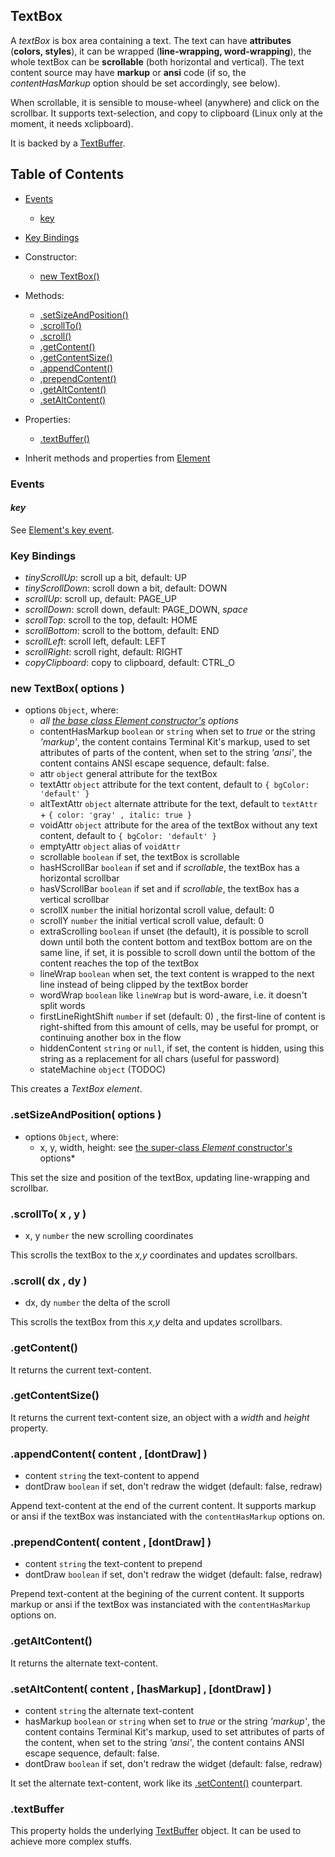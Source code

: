
<a name="top"></a>
<a name="ref.TextBox"></a>
## TextBox

A *textBox* is box area containing a text.
The text can have **attributes** (**colors, styles**), it can be wrapped (**line-wrapping, word-wrapping**), the whole textBox can be **scrollable** 
(both horizontal and vertical).
The text content source may have **markup** or **ansi** code (if so, the *contentHasMarkup* option should be set accordingly, see below).

When scrollable, it is sensible to mouse-wheel (anywhere) and click on the scrollbar.
It supports text-selection, and copy to clipboard (Linux only at the moment, it needs xclipboard).

It is backed by a [TextBuffer](TextBuffer.md#top).



<a name="ref.TextBox.toc"></a>
## Table of Contents

* [Events](#ref.TextBox.event)
	* [key](#ref.TextBox.event.key)

* [Key Bindings](#ref.TextBox.keyBindings)

* Constructor:
	* [new TextBox()](#ref.TextBox.new)

* Methods:
	* [.setSizeAndPosition()](#ref.TextBox.setSizeAndPosition)
	* [.scrollTo()](#ref.TextBox.scrollTo)
	* [.scroll()](#ref.TextBox.scroll)
	* [.getContent()](#ref.TextBox.getContent)
	* [.getContentSize()](#ref.TextBox.getContentSize)
	* [.appendContent()](#ref.TextBox.appendContent)
	* [.prependContent()](#ref.TextBox.prependContent)
	* [.getAltContent()](#ref.TextBox.getAltContent)
	* [.setAltContent()](#ref.TextBox.setAltContent)

* Properties:
	* [.textBuffer()](#ref.TextBox.textBuffer)

* Inherit methods and properties from [Element](Element.md#ref.Element.toc)



<a name="ref.TextBox.event"></a>
### Events

<a name="ref.TextBox.event.key"></a>
#### *key*

See [Element's key event](Element.md#ref.Element.event.key).



<a name="ref.TextBox.keyBindings"></a>
### Key Bindings

* *tinyScrollUp*: scroll up a bit, default: UP
* *tinyScrollDown*: scroll down a bit, default: DOWN
* *scrollUp*: scroll up, default: PAGE_UP
* *scrollDown*: scroll down, default: PAGE_DOWN, *space*
* *scrollTop*: scroll to the top, default: HOME
* *scrollBottom*: scroll to the bottom, default: END
* *scrollLeft*: scroll left, default: LEFT
* *scrollRight*: scroll right, default: RIGHT
* *copyClipboard*: copy to clipboard, default: CTRL_O



<a name="ref.TextBox.new"></a>
### new TextBox( options )

* options `Object`, where:
	* *all [the base class Element constructor's](Element.md#ref.Element.new) options*
	* contentHasMarkup `boolean` or `string` when set to *true* or the string *'markup'*, the content contains Terminal Kit's markup,
	  used to set attributes of parts of the content, when set to the string *'ansi'*, the content contains ANSI escape sequence,
	  default: false.
	* attr `object` general attribute for the textBox
	* textAttr `object` attribute for the text content, default to `{ bgColor: 'default' }`
	* altTextAttr `object` alternate attribute for the text, default to `textAttr` + `{ color: 'gray' , italic: true } `
	* voidAttr `object` attribute for the area of the textBox without any text content, default to `{ bgColor: 'default' }`
	* emptyAttr `object` alias of `voidAttr`
	* scrollable `boolean` if set, the textBox is scrollable
	* hasHScrollBar `boolean` if set and if *scrollable*, the textBox has a horizontal scrollbar
	* hasVScrollBar `boolean` if set and if *scrollable*, the textBox has a vertical scrollbar
	* scrollX `number` the initial horizontal scroll value, default: 0
	* scrollY `number` the initial vertical scroll value, default: 0
	* extraScrolling `boolean` if unset (the default), it is possible to scroll down until both the content bottom and textBox bottom are on the same line,
	  if set, it is possible to scroll down until the bottom of the content reaches the top of the textBox
	* lineWrap `boolean` when set, the text content is wrapped to the next line instead of being clipped by the textBox border
	* wordWrap `boolean` like `lineWrap` but is word-aware, i.e. it doesn't split words
	* firstLineRightShift `number` if set (default: 0) , the first-line of content is right-shifted from this amount of cells, may be useful for prompt,
	  or continuing another box in the flow
	* hiddenContent `string` or `null`, if set, the content is hidden, using this string as a replacement for all chars (useful for password)
	* stateMachine `object` (TODOC)

This creates a *TextBox element*.



<a name="ref.TextBox.setSizeAndPosition"></a>
### .setSizeAndPosition( options )

* options `Object`, where:
	* x, y, width, height: see [the super-class *Element* constructor's](#ref.Element.new) options*

This set the size and position of the textBox, updating line-wrapping and scrollbar.



<a name="ref.TextBox.scrollTo"></a>
### .scrollTo( x , y )

* x, y `number` the new scrolling coordinates

This scrolls the textBox to the *x,y* coordinates and updates scrollbars.




<a name="ref.TextBox.scroll"></a>
### .scroll( dx , dy )

* dx, dy `number` the delta of the scroll

This scrolls the textBox from this *x,y* delta and updates scrollbars.



<a name="ref.TextBox.getContent"></a>
### .getContent()

It returns the current text-content.



<a name="ref.TextBox.getContentSize"></a>
### .getContentSize()

It returns the current text-content size, an object with a *width* and *height* property.



<a name="ref.TextBox.appendContent"></a>
### .appendContent( content , [dontDraw] )

* content `string` the text-content to append
* dontDraw `boolean` if set, don't redraw the widget (default: false, redraw)

Append text-content at the end of the current content. It supports markup or ansi if the textBox was instanciated with the `contentHasMarkup` options on.



<a name="ref.TextBox.prependContent"></a>
### .prependContent( content , [dontDraw] )

* content `string` the text-content to prepend
* dontDraw `boolean` if set, don't redraw the widget (default: false, redraw)

Prepend text-content at the begining of the current content. It supports markup or ansi if the textBox was instanciated with the `contentHasMarkup` options on.



<a name="ref.TextBox.getAltContent"></a>
### .getAltContent()

It returns the alternate text-content.



<a name="ref.TextBox.setAltContent"></a>
### .setAltContent( content , [hasMarkup] , [dontDraw] )

* content `string` the alternate text-content
* hasMarkup `boolean` or `string` when set to *true* or the string *'markup'*, the content contains Terminal Kit's markup,
  used to set attributes of parts of the content, when set to the string *'ansi'*, the content contains ANSI escape sequence,
  default: false.
* dontDraw `boolean` if set, don't redraw the widget (default: false, redraw)

It set the alternate text-content, work like its [.setContent()](#ref.Element.setContent) counterpart.



<a name="ref.TextBox.textBuffer"></a>
### .textBuffer

This property holds the underlying [TextBuffer](TextBuffer.md#top) object.
It can be used to achieve more complex stuffs.

